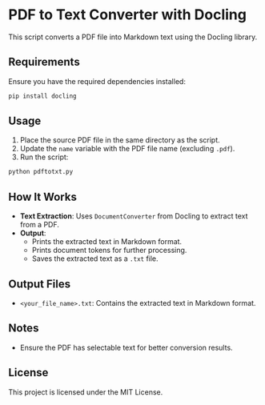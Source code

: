 # PDF to Text Converter with Docling

This script converts a PDF file into Markdown text using the Docling library.

## Requirements

Ensure you have the required dependencies installed:

```bash
pip install docling
```

## Usage

1. Place the source PDF file in the same directory as the script.
2. Update the `name` variable with the PDF file name (excluding `.pdf`).
3. Run the script:

```bash
python pdftotxt.py
```

## How It Works

- **Text Extraction**: Uses `DocumentConverter` from Docling to extract text from a PDF.
- **Output**:
  - Prints the extracted text in Markdown format.
  - Prints document tokens for further processing.
  - Saves the extracted text as a `.txt` file.

## Output Files

- `<your_file_name>.txt`: Contains the extracted text in Markdown format.

## Notes

- Ensure the PDF has selectable text for better conversion results.

## License

This project is licensed under the MIT License.


